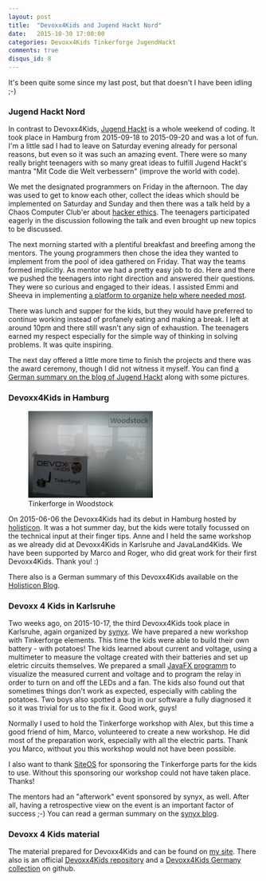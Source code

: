 ```yaml
---
layout: post
title:  "Devoxx4Kids and Jugend Hackt Nord"
date:   2015-10-30 17:00:00
categories: Devoxx4Kids Tinkerforge JugendHackt
comments: true
disqus_id: 8
---
```


It's been quite some since my last post, but that doesn't I have been idling ;-) 

### Jugend Hackt Nord
In contrast to Devoxx4Kids, [Jugend Hackt][1] is a whole weekend of coding. It took place in Hamburg from 2015-09-18 to 2015-09-20 and was a lot of fun. I'm a little sad I had to leave on Saturday evening already for personal reasons, but even so it was such an amazing event. There were so many really bright teenagers with so many great ideas to fulfill Jugend Hackt's mantra "Mit Code die Welt verbessern" (improve the world with code).

We met the designated programmers on Friday in the afternoon. The day was used to get to know each other, collect the ideas which should be implemented on Saturday and Sunday and then there was a talk held by a Chaos Computer Club'er about [hacker ethics][2]. The teenagers participated eagerly in the discussion following the talk and even brought up new topics to be discussed.

The next morning started with a plentiful breakfast and breefing among the mentors. The young programmers then chose the idea they wanted to implement from the pool of idea gathered on Friday. That way the teams formed implicitly. As mentor we had a pretty easy job to do. Here and there we pushed the teenagers into right direction and answered their questions. They were so curious and engaged to their ideas. I assisted Emmi and Sheeva in implementing [a platform to organize help where needed most][3].

There was lunch and supper for the kids, but they would have preferred to continue working instead of profanely eating and making a break. I left at around 10pm and there still wasn't any sign of exhaustion. The teenagers earned my respect especially for the simple way of thinking in solving problems. It was quite inspiring.

The next day offered a little more time to finish the projects and there was the award ceremony, though I did not witness it myself. You can find [a German summary on the blog of Jugend Hackt][4] along with some pictures.

### Devoxx4Kids in Hamburg

<figure class="right">
    <img src="/img/d4k/tf-in-woodstock.jpg" style="width: 250px;" title="Tinkerforge in Woodstock" alt="Tinkerforge in Woodstock">
    <figcaption>Tinkerforge in Woodstock</figcaption>
</figure>

On 2015-06-06 the Devoxx4Kids had its debut in Hamburg hosted by [holisticon][5]. It was a hot summer day, but the kids were totally focussed on the technical input at their finger tips. Anne and I held the same workshop as we already did at Devoxx4Kids in Karlsruhe and JavaLand4Kids. We have been supported by Marco and Roger, who did great work for their first Devoxx4Kids. Thank you! :)

There also is a German summary of this Devoxx4Kids available on the [Holisticon Blog][6].

### Devoxx 4 Kids in Karlsruhe

Two weeks ago, on 2015-10-17, the third Devoxx4Kids took place in Karlsruhe, again organized by [synyx][7]. We have prepared a new workshop with Tinkerforge elements. This time the kids were able to build their own battery - with potatoes! The kids learned about current and voltage, using a multimeter to measure the voltage created with their batteries and set up eletric circuits themselves. We prepared a small [JavaFX programm][13] to visualize the measured current and voltage and to program the relay in order to turn on and off the LEDs and a fan. The kids also found out that sometimes things don't work as expected, especially with cabling the potatoes. Two boys also spotted a bug in our software a fully diagnosed it so it was trivial for us to the fix it. Good work, guys!

Normally I used to hold the Tinkerforge workshop with Alex, but this time a good friend of him, Marco, volunteered to create a new workshop. He did most of the preparation work, especially with all the electric parts. Thank you Marco, without you this workshop would not have been possible.

I also want to thank [SiteOS][8] for sponsoring the Tinkerforge parts for the kids to use. Without this sponsoring our workshop could not have taken place. Thanks!

The mentors had an "afterwork" event sponsored by synyx, as well. After all, having a retrospective view on the event is an important factor of success ;-) You can read a german summary on the [synyx blog][12].

### Devoxx 4 Kids material
The material prepared for Devoxx4Kids and can be found on [my site][9]. There also is an official [Devoxx4Kids repository][10] and a [Devoxx4Kids Germany collection][11] on github.



[1]: http://jugendhackt.de/events/nord/
[2]: https://www.ccc.de/de/hackerethik
[3]: https://hackdash.org/projects/55fd48cc74d6ac1d214517b5
[4]: http://jugendhackt.de/der-norden-wurde-erfolgreich-gehackt/
[5]: https://www.holisticon.de/
[6]: https://www.holisticon.de/2015/06/devoxx4kids-zum-ersten-mal-hamburg/
[7]: http://www.synyx.de/
[8]: http://www.siteos.de/unternehmen/aktuelles/news_0008.html
[9]: /devoxx4kids/
[10]: https://github.com/devoxx4kids/materials
[11]: https://github.com/Devoxx4KidsDE
[12]: https://blog.synyx.de/2015/10/dritte-devoxx4kids-neue-location-neue-workshops-altbekannter-spass/
[13]: https://github.com/omilke/tinkerforge-strom-ui
